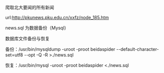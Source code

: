 爬取北大要闻的所有新闻

url:http://pkunews.pku.edu.cn/xxfz/node_185.htm

news.sql 为数据备份（Mysql）

数据库文件备份与恢复

备份：/usr/bin/mysqldump -uroot -proot beidaspider  --default-character-set=utf8 --opt -Q -R >./news.sql

恢复：/usr/bin/mysql -uroot -proot beidaspider <./news.sql
